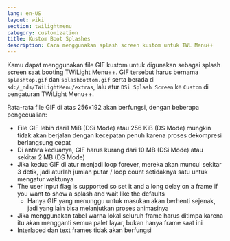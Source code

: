 ```yaml
---
lang: en-US
layout: wiki
section: twilightmenu
category: customization
title: Kustom Boot Splashes
description: Cara menggunakan splash screen kustom untuk TWL Menu++
---
```


Kamu dapat menggunakan file GIF kustom untuk digunakan sebagai splash screen saat booting TWiLight Menu++. GIF tersebut harus bernama `splashtop.gif` dan `splashbottom.gif` serta berada di `sd:/_nds/TWiLightMenu/extras`, lalu atur `DSi Splash Screen` ke `Custom` di pengaturan TWiLight Menu++.

Rata-rata file GIF di atas 256x192 akan berfungsi, dengan beberapa pengecualian:
- File GIF lebih dari1 MiB (DSi Mode) atau 256 KiB (DS Mode) mungkin tidak akan berjalan dengan kecepatan penuh karena proses dekompresi berlangsung cepat
- Di antara keduanya, GIF harus kurang dari 10 MB (DSi Mode) atau sekitar 2 MB (DS Mode)
- Jika kedua GIF di atur menjadi loop forever, mereka akan muncul sekitar 3 detik, jadi aturlah jumlah putar / loop count setidaknya satu untuk mengatur waktunya
- The user input flag is supported so set it and a long delay on a frame if you want to show a splash and wait like the defaults
   - Hanya GIF yang menunggu untuk masukan akan berhenti sejenak, jadi yang lain bisa melanjutkan proses animasinya
- Jika menggunakan tabel warna lokal seluruh frame harus ditimpa karena itu akan mengganti semua palet layar, bukan hanya frame saat ini
- Interlaced dan text frames tidak akan berfungsi
